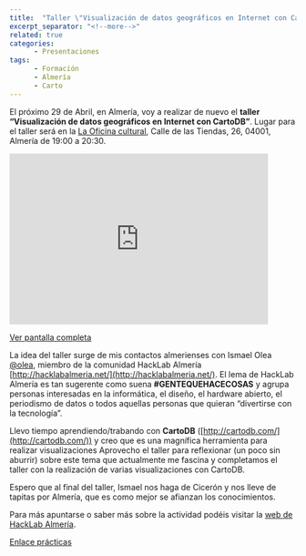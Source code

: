 ```yaml
---
title:  "Taller \"Visualización de datos geográficos en Internet con CartoDB\" Almería 29 de Abril 2015"
excerpt_separator: "<!--more-->"
related: true
categories:
      - Presentaciones
tags:
      - Formación
      - Almería
      - Carto
---
```

        
El próximo 29 de Abril, en Almería, voy a realizar de nuevo el **taller “Visualización de datos geográficos en Internet con CartoDB”**. Lugar para el taller será en la [La Oficina cultural](http://laoficinacultural.org/), Calle de las Tiendas, 26, 04001, Almería de 19:00 a 20:30.

<iframe src="http://umap.fluv.io/es/map/mapa-sin-titulo_2738?scaleControl=false&amp;miniMap=false&amp;scrollWheelZoom=false&amp;zoomControl=true&amp;allowEdit=false&amp;moreControl=true&amp;datalayersControl=true&amp;onLoadPanel=undefined&amp;captionBar=false#18/36.84097/-2.46593" frameborder="0" width="90%" height="300px"></iframe>

[Ver pantalla completa](http://umap.fluv.io/es/map/mapa-sin-titulo_2738)

La idea del taller surge de mis contactos almerienses con Ismael Olea [@olea](https://twitter.com/olea), miembro de la comunidad HackLab Almería [http://hacklabalmeria.net/](http://hacklabalmeria.net/). El lema de HackLab Almería es tan sugerente como suena **#GENTEQUEHACECOSAS** y agrupa personas interesadas en la informática, el diseño, el hardware abierto, el periodismo de datos o todos aquellas personas que quieran “divertirse con la tecnología”.

Llevo tiempo aprendiendo/trabando con **CartoDB** ([http://cartodb.com/](http://cartodb.com/)) y creo que es una magnífica herramienta para realizar visualizaciones Aprovecho el taller para reflexionar (un poco sin aburrir) sobre este tema que actualmente me fascina y completamos el taller con la realización de varias visualizaciones con CartoDB.

Espero que al final del taller, Ismael nos haga de Cicerón y nos lleve de tapitas por Almería, que es como mejor se afianzan los conocimientos.

Para más apuntarse o saber más sobre la actividad podéis visitar la [web de HackLab Almería](http://hacklabalmeria.net/actividades/2015/04/29/taller-cartodb.html).

[Enlace prácticas](https://drive.google.com/file/d/0B4ae3iJxxLBuT3pBNkEzZ2Zqcjg/view?usp=sharing)  

        
